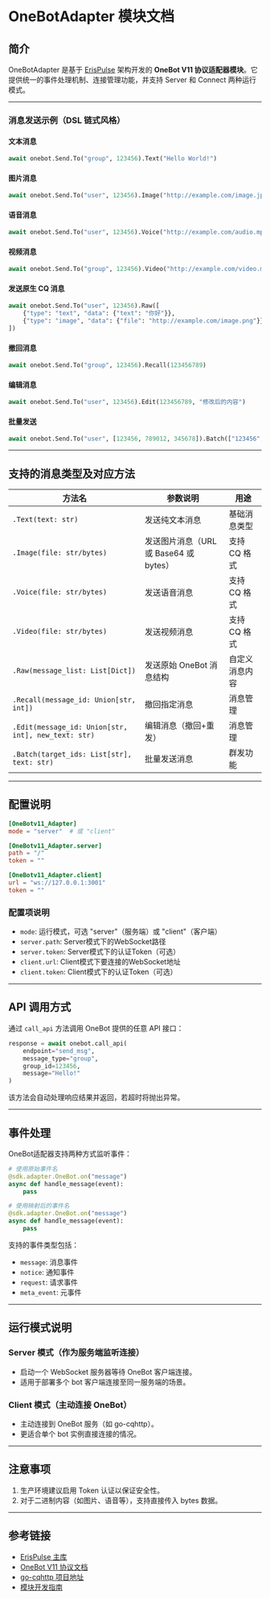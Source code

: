 # OneBotAdapter 模块文档

## 简介
OneBotAdapter 是基于 [ErisPulse](https://github.com/ErisPulse/ErisPulse/) 架构开发的 **OneBot V11 协议适配器模块**。它提供统一的事件处理机制、连接管理功能，并支持 Server 和 Connect 两种运行模式。

---

### 消息发送示例（DSL 链式风格）

#### 文本消息
```python
await onebot.Send.To("group", 123456).Text("Hello World!")
```

#### 图片消息
```python
await onebot.Send.To("user", 123456).Image("http://example.com/image.jpg")
```

#### 语音消息
```python
await onebot.Send.To("user", 123456).Voice("http://example.com/audio.mp3")
```

#### 视频消息
```python
await onebot.Send.To("group", 123456).Video("http://example.com/video.mp4")
```

#### 发送原生 CQ 消息
```python
await onebot.Send.To("user", 123456).Raw([
    {"type": "text", "data": {"text": "你好"}},
    {"type": "image", "data": {"file": "http://example.com/image.png"}}
])
```

#### 撤回消息
```python
await onebot.Send.To("group", 123456).Recall(123456789)
```

#### 编辑消息
```python
await onebot.Send.To("user", 123456).Edit(123456789, "修改后的内容")
```

#### 批量发送
```python
await onebot.Send.To("user", [123456, 789012, 345678]).Batch(["123456", "789012", "345678"], "批量消息")
```

---

## 支持的消息类型及对应方法

| 方法名   | 参数说明 | 用途 |
|----------|----------|------|
| `.Text(text: str)` | 发送纯文本消息 | 基础消息类型 |
| `.Image(file: str/bytes)` | 发送图片消息（URL 或 Base64 或 bytes） | 支持 CQ 格式 |
| `.Voice(file: str/bytes)` | 发送语音消息 | 支持 CQ 格式 |
| `.Video(file: str/bytes)` | 发送视频消息 | 支持 CQ 格式 |
| `.Raw(message_list: List[Dict])` | 发送原始 OneBot 消息结构 | 自定义消息内容 |
| `.Recall(message_id: Union[str, int])` | 撤回指定消息 | 消息管理 |
| `.Edit(message_id: Union[str, int], new_text: str)` | 编辑消息（撤回+重发） | 消息管理 |
| `.Batch(target_ids: List[str], text: str)` | 批量发送消息 | 群发功能 |

---

## 配置说明
```toml
[OneBotv11_Adapter]
mode = "server"  # 或 "client"

[OneBotv11_Adapter.server]
path = "/"
token = ""

[OneBotv11_Adapter.client]
url = "ws://127.0.0.1:3001"
token = ""
```

### 配置项说明

- `mode`: 运行模式，可选 "server"（服务端）或 "client"（客户端）
- `server.path`: Server模式下的WebSocket路径
- `server.token`: Server模式下的认证Token（可选）
- `client.url`: Client模式下要连接的WebSocket地址
- `client.token`: Client模式下的认证Token（可选）

---

## API 调用方式

通过 `call_api` 方法调用 OneBot 提供的任意 API 接口：

```python
response = await onebot.call_api(
    endpoint="send_msg",
    message_type="group",
    group_id=123456,
    message="Hello!"
)
```

该方法会自动处理响应结果并返回，若超时将抛出异常。

---

## 事件处理

OneBot适配器支持两种方式监听事件：

```python
# 使用原始事件名
@sdk.adapter.OneBot.on("message")
async def handle_message(event):
    pass

# 使用映射后的事件名
@sdk.adapter.OneBot.on("message")
async def handle_message(event):
    pass
```

支持的事件类型包括：
- `message`: 消息事件
- `notice`: 通知事件
- `request`: 请求事件
- `meta_event`: 元事件

---

## 运行模式说明

### Server 模式（作为服务端监听连接）

- 启动一个 WebSocket 服务器等待 OneBot 客户端连接。
- 适用于部署多个 bot 客户端连接至同一服务端的场景。

### Client 模式（主动连接 OneBot）

- 主动连接到 OneBot 服务（如 go-cqhttp）。
- 更适合单个 bot 实例直接连接的情况。

---

## 注意事项

1. 生产环境建议启用 Token 认证以保证安全性。
2. 对于二进制内容（如图片、语音等），支持直接传入 bytes 数据。

---

## 参考链接

- [ErisPulse 主库](https://github.com/ErisPulse/ErisPulse/)
- [OneBot V11 协议文档](https://github.com/botuniverse/onebot-11)
- [go-cqhttp 项目地址](https://github.com/Mrs4s/go-cqhttp)
- [模块开发指南](https://github.com/ErisPulse/ErisPulse/tree/main/docs/DEVELOPMENT.md)
